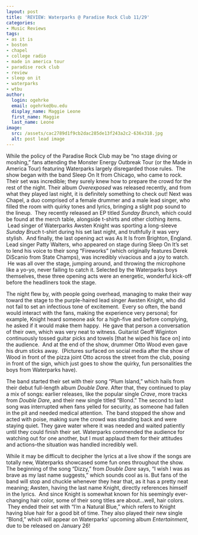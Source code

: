 ```yaml
---
layout: post
title: 'REVIEW: Waterparks @ Paradise Rock Club 11/29'
categories:
- Music Reviews
tags:
- as it is
- boston
- chapel
- college radio
- made in america tour
- paradise rock club
- review
- sleep on it
- waterparks
- wtbu
author:
  login: ogehrke
  email: ogehrke@bu.edu
  display_name: Maggie Leone
  first_name: Maggie
  last_name: Leone
image:
  src: /assets/cac2789d1f9cb2dac285de13f243a2c2-636x318.jpg
  alt: post lead image
---
```

While the policy of the Paradise Rock Club may be “no stage diving or moshing,” fans attending the Monster Energy Outbreak Tour (or the Made in America Tour) featuring Waterparks largely disregarded those rules.  The show began with the band Sleep On It from Chicago, who came to rock. Their set was incredible; they surely knew how to prepare the crowd for the rest of the night. Their album _Overexposed_ was released recently, and from what they played last night, it is definitely something to check out! Next was Chapel, a duo comprised of a female drummer and a male lead singer, who filled the room with quirky tones and lyrics, bringing a slight pop sound to the lineup.  They recently released an EP titled _Sunday Brunch,_ which could be found at the merch table, alongside t-shirts and other clothing items.  Lead singer of Waterparks Awsten Knight was sporting a long-sleeve _Sunday Bruch_ t-shirt during his set last night, and truthfully it was very stylish.  And finally, the last opening act was As It Is from Brighton, England. Lead singer Patty Walters, who appeared on stage during Sleep On It’s set to lend his voice to their song “Fireworks” (which originally features Derek DiScanio from State Champs), was incredibly vivacious and a joy to watch.  He was all over the stage, jumping around, and throwing the microphone like a yo-yo, never failing to catch it. Selected by the Waterparks boys themselves, these three opening acts were an energetic, wonderful kick-off before the headliners took the stage.

The night flew by, with people going overhead, managing to make their way toward the stage to the purple-haired lead singer Awsten Knight, who did not fail to set an infectious tone of excitement.  Every so often, the band would interact with the fans, making the experience very personal; for example, Knight heard someone ask for a high-five and before complying, he asked if it would make them happy.  He gave that person a conversation of their own, which was very neat to witness. Guitarist Geoff Wiginton continuously tossed guitar picks and towels \[that he wiped his face on\] into the audience.  And at the end of the show, drummer Otto Wood even gave his drum sticks away.  (Pictures surfaced on social media after the show of Wood in front of the pizza joint Otto across the street from the club, posing in front of the sign, which just goes to show the quirky, fun personalities the boys from Waterparks have).

The band started their set with their song “Plum Island,” which hails from their debut full-length album _Double Dare_. After that, they continued to play a mix of songs: earlier releases, like the popular single _Crave_, more tracks from _Double Dare_, and their new single titled “Blond.” The second to last song was interrupted when fans yelled for security, as someone had fallen in the pit and needed medical attention.  The band stopped the show and acted with poise, making sure the crowd was standing back and were staying quiet. They gave water where it was needed and waited patiently until they could finish their set. Waterparks commended the audience for watching out for one another, but I must applaud them for their attitudes and actions–the situation was handled incredibly well.

While it may be difficult to decipher the lyrics at a live show if the songs are totally new, Waterparks showcased some fun ones throughout the show. The beginning of the song “Dizzy,” from _Double Dare_ says, “I wish I was as brave as my last name suggests,” which sounds cool as is. But fans of the band will stop and chuckle whenever they hear that, as it has a pretty neat meaning; Awsten, having the last name Knight, directly references himself in the lyrics.  And since Knight is somewhat known for his seemingly ever-changing hair color, some of their song titles are about…well, hair colors.  They ended their set with “I’m a Natural Blue,” which refers to Knight having blue hair for a good bit of time. They also played their new single “Blond,” which will appear on Waterparks’ upcoming album _Entertainment_, due to be released on January 26!
